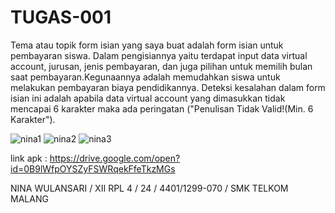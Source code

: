 # TUGAS-001
Tema atau topik form isian yang saya buat adalah form isian untuk pembayaran siswa.
Dalam pengisiannya yaitu terdapat input data virtual account, jurusan, jenis pembayaran,
dan juga pilihan untuk memilih bulan saat pembayaran.Kegunaannya adalah memudahkan siswa
untuk melakukan pembayaran biaya pendidikannya. Deteksi kesalahan dalam form isian ini adalah
apabila data virtual account yang dimasukkan tidak mencapai 6 karakter maka ada peringatan ("Penulisan Tidak Valid!(Min. 6 Karakter").

![nina1](https://cloud.githubusercontent.com/assets/22642035/19153052/136b2656-8bff-11e6-8fb0-5c6656a97f65.png)
![nina2](https://cloud.githubusercontent.com/assets/22642035/19153053/136efdb2-8bff-11e6-904f-dd30a8aa6366.png)
![nina3](https://cloud.githubusercontent.com/assets/22642035/19153054/137432a0-8bff-11e6-9194-1115c49ea5d2.png)

link apk : https://drive.google.com/open?id=0B9lWfpOYSZyFSWRqekFfeTkzMGs

NINA WULANSARI / XII RPL 4 / 24 / 4401/1299-070 / SMK TELKOM MALANG
